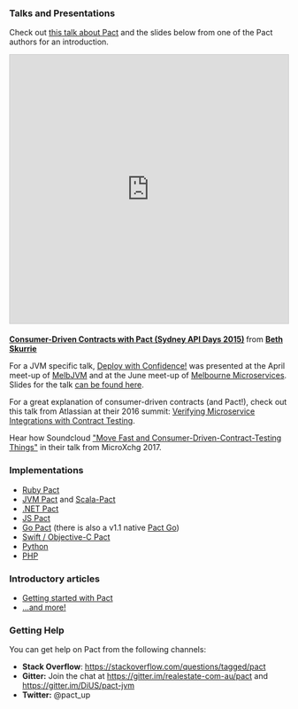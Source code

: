 
### Talks and Presentations

Check out [this talk about Pact](http://www.infoq.com/presentations/pact) and the slides below from one of the Pact authors for an introduction.
<p style="text-align: center;">
<iframe src="https://www.slideshare.net/slideshow/embed_code/key/f4e6DF51EttgzJ" width="595" height="485" frameborder="0" marginwidth="0" marginheight="0" scrolling="no" style="border:1px solid #CCC; border-width:1px; margin-bottom:5px; max-width: 100%;" allowfullscreen> </iframe> <div style="margin-bottom:5px"> <strong> <a href="http://www.slideshare.net/bethesque/pact-44565612" title="Consumer-Driven Contracts with Pact (Sydney API Days 2015)" target="_blank">Consumer-Driven Contracts with Pact (Sydney API Days 2015)</a> </strong> from <strong><a target="_blank" href="http://www.slideshare.net/bethesque">Beth Skurrie</a></strong> </div>
</p>

For a JVM specific talk, [Deploy with Confidence!](https://www.youtube.com/watch?v=h-79QmIV824) was presented at the April meet-up of [MelbJVM](http://www.meetup.com/en-AU/Melbourne-Java-JVM-Users-Group/) and at the June meet-up of
[Melbourne Microservices](http://www.meetup.com/en-AU/Melbourne-Microservices/). Slides for the talk [can be found here](/media/Pact%20-%20Deploy%20with%20Confidence!.pdf).

For a great explanation of consumer-driven contracts (and Pact!), check out this talk from Atlassian at their 2016 summit: [Verifying Microservice Integrations with Contract Testing](https://www.youtube.com/watch?v=-6x6XBDf9sQ&feature=youtu.be).

Hear how Soundcloud ["Move Fast and Consumer-Driven-Contract-Testing Things"](https://speakerdeck.com/alonpeer/move-fast-and-consumer-driven-contract-test-things) in their talk from MicroXchg 2017.

### Implementations
- [Ruby Pact](https://github.com/pact-foundation/pact-ruby)
- [JVM Pact](https://github.com/DiUS/pact-jvm) and [Scala-Pact](https://github.com/ITV/scala-pact)
- [.NET Pact](https://github.com/SEEK-Jobs/pact-net)
- [JS Pact](https://github.com/pact-foundation/pact-js)
- [Go Pact](https://github.com/pact-foundation/pact-go) (there is also a v1.1 native [Pact Go](https://github.com/SEEK-Jobs/pact-go))
- [Swift / Objective-C Pact](https://github.com/DiUS/pact-consumer-swift)
- [Python](https://github.com/pact-foundation/pact-python)
- [PHP](https://github.com/pact-foundation/pact-php)


### Introductory articles

* [Getting started with Pact](https://dius.com.au/2014/05/19/simplifying-micro-service-testing-with-pacts/)
* [...and more!](/media/blogs_videos_and_articles.md)


### Getting Help
You can get help on Pact from the following channels:

* **Stack Overflow**: https://stackoverflow.com/questions/tagged/pact
* **Gitter:** Join the chat at https://gitter.im/realestate-com-au/pact and https://gitter.im/DiUS/pact-jvm
* **Twitter:** @pact_up
